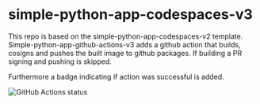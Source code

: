 # simple-python-app-codespaces-v3

This repo is based on the simple-python-app-codespaces-v2 template. Simple-python-app-github-actions-v3 adds a github action that builds, cosigns and pushes the built image to github packages.
If building a PR signing and pushing is skipped.

Furthermore a badge indicating if action was successful is added.

![GitHub Actions status](https://github.com/hvl71/simple-python-app-github-actions-v3/actions/workflows/docker-publish.yml/badge.svg)


